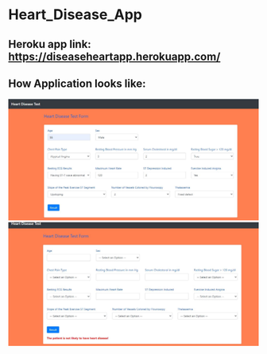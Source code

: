 # Heart_Disease_App

## Heroku app link: https://diseaseheartapp.herokuapp.com/

## How Application looks like:
<img src="pictures/heart1.JPG" width=700>
<img src="pictures/heart2.JPG" width=700>
